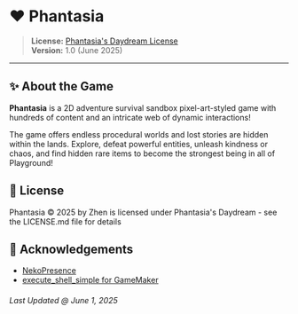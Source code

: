 # ❤️ Phantasia

> **License:** [Phantasia's Daydream License](./LICENSE.md)  
> **Version:** 1.0 (June 2025)

---

## ✨ About the Game

**Phantasia** is a 2D adventure survival sandbox pixel-art-styled game with hundreds of content and an intricate web of dynamic interactions!

The game offers endless procedural worlds and lost stories are hidden within the lands. Explore, defeat powerful entities, unleash kindness or chaos, and find hidden rare items to become the strongest being in all of Playground!


## 📜 License

Phantasia © 2025 by Zhen is licensed under Phantasia's Daydream - see the LICENSE.md file for details

## 💝 Acknowledgements

- [NekoPresence](https://github.com/nkrapivin/NekoPresence)
- [execute_shell_simple for GameMaker](https://yellowafterlife.itch.io/gamemaker-execute-shell-simple)

###### Last Updated @ June 1, 2025
